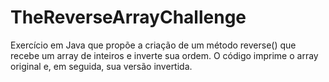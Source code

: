 # TheReverseArrayChallenge
Exercício em Java que propõe a criação de um método reverse() que recebe um array de inteiros e inverte sua ordem. O código imprime o array original e, em seguida, sua versão invertida.
